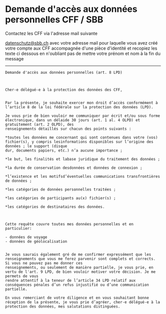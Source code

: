 # Demande d'accès aux données personnelles CFF / SBB

Contactez les CFF via l'adresse mail suivante

<a href="mailto:datenschutz@sbb.ch?subject=demande d'accès à mes données personnelles">datenschutz@sbb.ch</a>
avec votre adresse mail pour laquelle vous avez créé votre compte aux CFF accompagnée d'une pièce d'identité et recopiez les texte ci dessous en n'oubliant pas de mettre votre prénom et nom à la fin du message


***********************************************************************************
```
Demande d'accès aux données personnelles (art. 8 LPD) 



Cher-e délégué-e à la protection des données des CFF, 


Par la présente, je souhaite exercer mon droit d’accès conformément à l’article 8 de la loi fédérale sur la protection des données (LPD).

Je vous prie de bien vouloir me communiquer par écrit et/ou sous forme électronique, dans un délaide 30 jours (art. 1 al. 4 OLPD) et gratuitement (art. 2 OLPD), des
renseignements détaillés sur chacun des points suivants :

*toutes les données me concernant qui sont contenues dans votre (vos) fichier(s), y compris lesinformations disponibles sur l’origine des données ; le support (disque
dur, documents papiers, etc.) n’a aucune importance ;

*le but, les finalités et labase juridique du traitement des données ; 

*la durée de conservation desdonnées et données de connexion ; 

*l’existence et les motifsd’éventuelles communications transfrontières de données ; 

*les catégories de données personnelles traitées ; 

*les catégories de participants au(x) fichier(s) ; 

*les catégories de destinataires des données. 



Cette requête couvre toutes mes données personnelles et en particulier: 

- données de voyage
- données de géolocalisation


Je vous saurais également gré de me confirmer expressément que les renseignements que vous me ferez parvenir sont complets et corrects. Si vous ne pouvez pas me donner ces
renseignements, ou seulement de manière partielle, je vous prie, en vertu de l'art. 9 LPD, de bien vouloir motiver votre décision. Je me permets de vous
rendre attentif à la teneur de l’article 34 LPD relatif aux conséquences pénales d’un refus injustifié ou d’une communication partielle.

En vous remerciant de votre diligence et en vous souhaitant bonne réception de la présente, je vous prie d’agréer, cher-e délégué-e à la protection des données, mes salutations distinguées.

```
